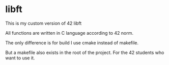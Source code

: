 # libft

This is my custom version of 42 libft

All functions are written in C language according to 42 norm.

The only difference is for build I use cmake instead of makefile.

But a makefile also exists in the root of the project. For the 42 students who want to use it.